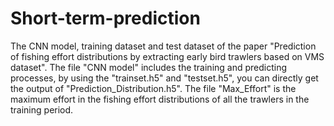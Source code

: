 # Short-term-prediction
The CNN model, training dataset and test dataset of the paper "Prediction of fishing effort distributions by extracting early bird trawlers based on VMS dataset".
The file "CNN model" includes the training and predicting processes, 
by using the "trainset.h5" and "testset.h5", 
you can directly get the output of "Prediction_Distribution.h5".
The file "Max_Effort" is the maximum effort in the fishing effort distributions of all the trawlers in the training period.
